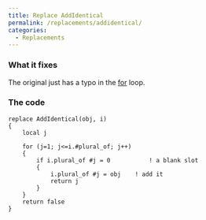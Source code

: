 ```yaml
---
title: Replace AddIdentical
permalink: /replacements/addidentical/
categories: 
  - Replacements
---
```


### What it fixes

The original just has a typo in the [for](for) loop.

### The code

    replace AddIdentical(obj, i)
    {
        local j

        for (j=1; j<=i.#plural_of; j++)
        {
            if i.plural_of #j = 0           ! a blank slot
            {
                i.plural_of #j = obj    ! add it
                return j
            }
        }
        return false
    }
